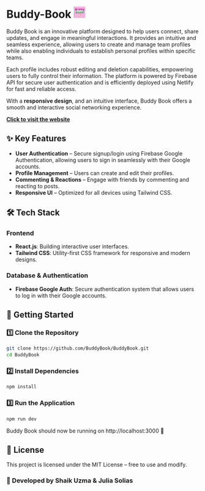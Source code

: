 # Buddy-Book <img src="https://github.com/BuddyBook/BuddyBook/blob/main/src/assets/images/logo/BuddyBook-final.png" width="30" alt="Buddy Book Logo">

Buddy Book is an innovative platform designed to help users connect, share updates, and engage in meaningful interactions. It provides an intuitive and seamless experience, allowing users to create and manage team profiles while also enabling individuals to establish personal profiles within specific teams.

Each profile includes robust editing and deletion capabilities, empowering users to fully control their information. The platform is powered by Firebase API for secure user authentication and is efficiently deployed using Netlify for fast and reliable access.

With a **responsive design**, and an intuitive interface, Buddy Book offers a smooth and interactive social networking experience.  

**[Click to visit the website](https://buddy-book.netlify.app/)**


## ✨ Key Features  

- **User Authentication** – Secure signup/login using Firebase Google Authentication, allowing users to sign in seamlessly with their Google accounts.
- **Profile Management** – Users can create and edit their profiles.   
- **Commenting & Reactions** – Engage with friends by commenting and reacting to posts.  
- **Responsive UI** – Optimized for all devices using Tailwind CSS.   

## 🛠️ Tech Stack  

### Frontend
- **React.js**: Building interactive user interfaces.
- **Tailwind CSS**: Utility-first CSS framework for responsive and modern designs.

### Database & Authentication
- **Firebase Google Auth**: Secure authentication system that allows users to log in with their Google accounts.


## 🚀 Getting Started  

### **1️⃣ Clone the Repository**  

```sh
git clone https://github.com/BuddyBook/BuddyBook.git
cd BuddyBook
```

### **2️⃣ Install Dependencies**  

```sh
npm install
```

### **3️⃣ Run the Application**

```sh
npm run dev
```

Buddy Book should now be running on http://localhost:3000 🎉

## 📜 License

This project is licensed under the MIT License – free to use and modify.


### 💙 Developed by Shaik Uzma & Julia Solias
